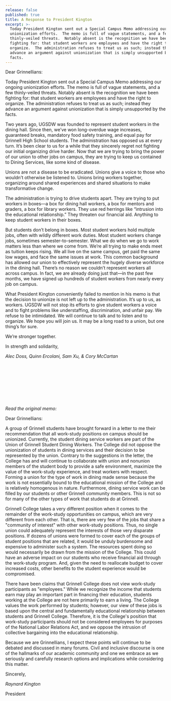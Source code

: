 ```yaml
---
release: false
published: true
title: A Response to President Kington
excerpt: >-
  Today President Kington sent out a Special Campus Memo addressing our ongoing
  unionization efforts.  The memo is full of vague statements, and a few
  thinly-veiled threats.  Notably absent is the recognition we have been
  fighting for: that student workers are employees and have the right to
  organize.  The administration refuses to treat us as such; instead they
  advance an argument against unionization that is simply unsupported by the
  facts.
---
```

Dear Grinnellians: 

Today President Kington sent out a Special Campus Memo addressing our ongoing unionization efforts.  The memo is full of vague statements, and a few thinly-veiled threats.  Notably absent is the recognition we have been fighting for: that student workers are employees and have the right to organize.  The administration refuses to treat us as such; instead they advance an argument against unionization that is simply unsupported by the facts. 

Two years ago, UGSDW was founded to represent student workers in the dining hall.  Since then, we’ve won long-overdue wage increases, guaranteed breaks, mandatory food safety training, and equal pay for Grinnell High School students.  The administration has opposed us at every turn.  It’s been clear to us for a while that they sincerely regret not fighting our initial organizing drive harder.  Now that we are trying to bring the power of our union to other jobs on campus, they are trying to keep us contained to Dining Services, like some kind of disease.

Unions are not a disease to be eradicated.  Unions give a voice to those who wouldn’t otherwise be listened to.  Unions bring workers together, organizing around shared experiences and shared situations to make transformative change.  

The administration is trying to drive students apart.  They are trying to put workers in boxes—a box for dining hall workers, a box for mentors and graders, a box for library workers. They use red herrings like “intrusion into the educational relationship.”  They threaten our financial aid.  Anything to keep student workers in their boxes.

But students don’t belong in boxes. Most student workers hold multiple jobs, often with wildly different work duties.  Most student workers change jobs, sometimes semester-to-semester.  What we do when we go to work matters less than where we come from.  We’re all trying to make ends meet as tuition keeps rising.  We all live on the same campus, get paid the same low wages, and face the same issues at work.  This common background has allowed our union to effectively represent the hugely diverse workforce in the dining hall.  There’s no reason we couldn’t represent workers all across campus.  In fact, we are already doing just that—in the past few months, we have signed up hundreds of student workers from nearly every job on campus.

What President Kington conveniently failed to mention in his memo is that the decision to unionize is not left up to the administration. It’s up to us, as workers. UGSDW will not stop its efforts to give student workers a voice and to fight problems like understaffing, discrimination, and unfair pay.  We refuse to be intimidated.  We will continue to talk and to listen and to organize.  We hope you will join us.  It may be a long road to a union, but one thing’s for sure.

We’re stronger together.


In strength and solidarity,


_Alec Doss, Quinn Ercolani, Sam Xu, & Cory McCartan_


<br><br><br><br><br><br><br>

_Read the original memo:_

Dear Grinnellians:

A group of Grinnell students have brought forward in a letter to me their recommendation that all work-study positions on campus should be unionized. Currently, the student dining service workers are part of the Union of Grinnell Student Dining Workers. The College did not oppose the unionization of students in dining services and their decision to be represented by the union. Contrary to the suggestions in the letter, the College has and will continue to collaborate with union and nonunion members of the student body to provide a safe environment, maximize the value of the work-study experience, and treat workers with respect. Forming a union for the type of work in dining made sense because the work is not essentially bound to the educational mission of the College and is relatively homogenous in nature. Furthermore, dining service work can be filled by our students or other Grinnell community members. This is not so for many of the other types of work that students do at Grinnell.

Grinnell College takes a very different position when it comes to the remainder of the work-study opportunities on campus, which are very different from each other. That is, there are very few of the jobs that share a "community of interest" with other work-study positions. Thus, no single union could adequately represent the interests of those very disparate positions. If dozens of unions were formed to cover each of the groups of student positions that are related, it would be unduly burdensome and expensive to administer such a system. The resources spent doing so would necessarily be drawn from the mission of the College. This could have an adverse impact on our students who receive financial aid through the work-study program. And, given the need to reallocate budget to cover increased costs, other benefits to the student experience would be compromised.

There have been claims that Grinnell College does not view work-study participants as "employees." While we recognize the income that students earn may play an important part in financing their education, students working at the College are not here primarily to earn a living. The College values the work performed by students; however, our view of these jobs is based upon the central and fundamentally educational relationship between students and Grinnell College. Therefore, it is the College's position that work-study participants should not be considered employees for purposes of the National Labor Relations Act, and we oppose the intrusion of collective bargaining into the educational relationship.

Because we are Grinnellians, I expect these points will continue to be debated and discussed in many forums. Civil and inclusive discourse is one of the hallmarks of our academic community and one we embrace as we seriously and carefully research options and implications while considering this matter. 

Sincerely,

_Raynard Kington_

President     
